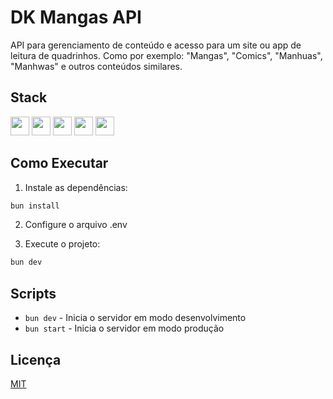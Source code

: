 # DK Mangas API

API para gerenciamento de conteúdo e acesso para um site ou app de leitura de quadrinhos.
Como por exemplo: "Mangas", "Comics", "Manhuas", "Manhwas" e outros conteúdos similares.

## Stack

[<img src="https://cdn.jsdelivr.net/gh/devicons/devicon/icons/typescript/typescript-original.svg" width="30" />](https://www.typescriptlang.org/)
[<img src="https://bun.sh/logo.svg" width="30" />](https://bun.sh/)
[<img src="https://elysiajs.com/assets/elysia.svg" width="30" />](https://elysiajs.com/) 
[<img src="https://cdn.jsdelivr.net/gh/devicons/devicon/icons/postgresql/postgresql-original.svg" width="30" />](https://www.postgresql.org/)
[<img src="https://www.prisma.io/favicon.ico" width="30" />](https://www.prisma.io/)

## Como Executar

1. Instale as dependências:
```bash
bun install
```

2. Configure o arquivo .env

3. Execute o projeto:
```bash
bun dev
```

## Scripts

- `bun dev` - Inicia o servidor em modo desenvolvimento
- `bun start` - Inicia o servidor em modo produção

## Licença

[MIT](LICENSE)
